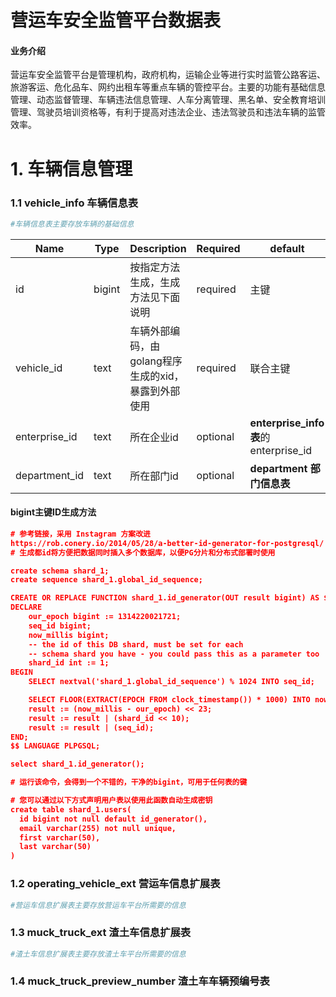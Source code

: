 

# 营运车安全监管平台数据表

#### 业务介绍

营运车安全监管平台是管理机构，政府机构，运输企业等进行实时监管公路客运、旅游客运、危化品车、网约出租车等重点车辆的管控平台。主要的功能有基础信息管理、动态监督管理、车辆违法信息管理、人车分离管理、黑名单、安全教育培训管理、驾驶员培训资格等，有利于提高对违法企业、违法驾驶员和违法车辆的监管效率。

# 1. 车辆信息管理

### 1.1 vehicle_info 车辆信息表

```sh
#车辆信息表主要存放车辆的基础信息
```

| Name          | Type   | Description                                         | **Required** | default                              |
| ------------- | ------ | --------------------------------------------------- | ------------ | ------------------------------------ |
| id            | bigint | 按指定方法生成，生成方法见下面说明                  | required     | 主键                                 |
| vehicle_id    | text   | 车辆外部编码，由golang程序生成的xid，暴露到外部使用 | required     | 联合主键                             |
| enterprise_id | text   | 所在企业id                                          | optional     | **enterprise_info表**的enterprise_id |
| department_id | text   | 所在部门id                                          | optional     | **department 部门信息表**            |

#### bigint主键ID生成方法

```json
# 参考链接，采用 Instagram 方案改进
https://rob.conery.io/2014/05/28/a-better-id-generator-for-postgresql/
# 生成都id将方便把数据同时插入多个数据库，以便PG分片和分布式部署时使用

create schema shard_1;
create sequence shard_1.global_id_sequence;

CREATE OR REPLACE FUNCTION shard_1.id_generator(OUT result bigint) AS $$
DECLARE
    our_epoch bigint := 1314220021721;
    seq_id bigint;
    now_millis bigint;
    -- the id of this DB shard, must be set for each
    -- schema shard you have - you could pass this as a parameter too
    shard_id int := 1;
BEGIN
    SELECT nextval('shard_1.global_id_sequence') % 1024 INTO seq_id;

    SELECT FLOOR(EXTRACT(EPOCH FROM clock_timestamp()) * 1000) INTO now_millis;
    result := (now_millis - our_epoch) << 23;
    result := result | (shard_id << 10);
    result := result | (seq_id);
END;
$$ LANGUAGE PLPGSQL;

select shard_1.id_generator();

# 运行该命令，会得到一个不错的，干净的bigint，可用于任何表的键

# 您可以通过以下方式声明用户表以使用此函数自动生成密钥
create table shard_1.users(
  id bigint not null default id_generator(),
  email varchar(255) not null unique,
  first varchar(50),
  last varchar(50)
)
```

### 1.2 operating_vehicle_ext  营运车信息扩展表

```sh
#营运车信息扩展表主要存放营运车平台所需要的信息
```

### 1.3 muck_truck_ext 渣土车信息扩展表

```sh
#渣土车信息扩展表主要存放渣土车平台所需要的信息
```

### 1.4 muck_truck_preview_number 渣土车车辆预编号表